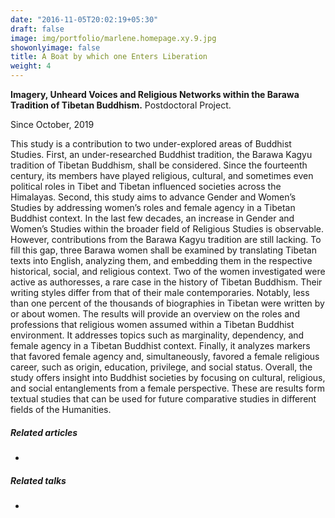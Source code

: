 ```yaml
---
date: "2016-11-05T20:02:19+05:30"
draft: false
image: img/portfolio/marlene.homepage.xy.9.jpg
showonlyimage: false
title: A Boat by which one Enters Liberation
weight: 4
---
```


**Imagery, Unheard Voices and Religious Networks within the Barawa Tradition of Tibetan Buddhism.** Postdoctoral Project.
<!--more-->

Since October, 2019

This study is a contribution to two under-explored areas of Buddhist Studies. First, an under-researched Buddhist tradition, the Barawa Kagyu tradition of Tibetan Buddhism, shall be considered. Since the fourteenth century, its members have played religious, cultural, and sometimes even political roles in Tibet and Tibetan influenced societies across the Himalayas. Second, this study aims to advance Gender and Women’s Studies by addressing women’s roles and female agency in a Tibetan Buddhist context. In the last few decades, an increase in Gender and Women’s Studies within the broader field of Religious Studies is observable. However, contributions from the Barawa Kagyu tradition are still lacking. To fill this gap, three Barawa women shall be examined by translating Tibetan texts into English, analyzing them, and embedding them in the respective historical, social, and religious context. Two of the women investigated were active as authoresses, a rare case in the history of Tibetan Buddhism. Their writing styles differ from that of their male contemporaries. Notably, less than one percent of the thousands of biographies in Tibetan were written by or about women.
The results will provide an overview on the roles and professions that religious women assumed within a Tibetan Buddhist environment. It addresses topics such as marginality, dependency, and female agency in a Tibetan Buddhist context. Finally, it analyzes markers that favored female agency and, simultaneously, favored a female religious career, such as origin, education, privilege, and social status. Overall, the study offers insight into Buddhist societies by focusing on cultural, religious, and social entanglements from a female perspective. These are results form textual studies that can be used for future comparative studies in different fields of the Humanities.


##### Related articles

- 


##### Related talks

- 
